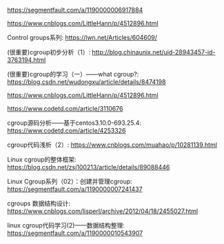 https://segmentfault.com/a/1190000006917884

https://www.cnblogs.com/LittleHann/p/4512896.html

Control groups系列: https://lwn.net/Articles/604609/


(很重要)cgroup初步分析（1）: http://blog.chinaunix.net/uid-28943457-id-3763194.html

(很重要)cgroup的学习（一）——what cgroup?: https://blog.csdn.net/wudongxu/article/details/8474198


https://www.cnblogs.com/LittleHann/p/4512896.html

https://www.codetd.com/article/3110676

cgroup源码分析——基于centos3.10.0-693.25.4: https://www.codetd.com/article/4253326

cgroup代码浅析（2）: https://www.cnblogs.com/muahao/p/10281139.html

Linux cgroup的整体框架: https://blog.csdn.net/zsj100213/article/details/89088446

Linux Cgroup系列（02）：创建并管理cgroup: https://segmentfault.com/a/1190000007241437

cgroups 数据结构设计: https://www.cnblogs.com/lisperl/archive/2012/04/18/2455027.html

linux cgroup代码学习(2)——数据结构整理: https://segmentfault.com/a/1190000010543907